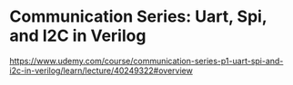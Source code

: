 # Communication Series: Uart, Spi, and I2C in Verilog

https://www.udemy.com/course/communication-series-p1-uart-spi-and-i2c-in-verilog/learn/lecture/40249322#overview